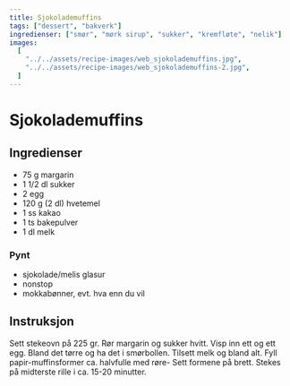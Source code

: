```yaml
---
title: Sjokolademuffins
tags: ["dessert", "bakverk"]
ingredienser: ["smør", "mørk sirup", "sukker", "kremfløte", "nelik"]
images:
  [
    "../../assets/recipe-images/web_sjokolademuffins.jpg",
    "../../assets/recipe-images/web_sjokolademuffins-2.jpg",
  ]
---
```


# Sjokolademuffins

## Ingredienser

- 75 g margarin
- 1 1/2 dl sukker
- 2 egg
- 120 g (2 dl) hvetemel
- 1 ss kakao
- 1 ts bakepulver
- 1 dl melk

### Pynt

- sjokolade/melis glasur
- nonstop
- mokkabønner, evt. hva enn du vil

## Instruksjon

Sett stekeovn på 225 gr. Rør margarin og sukker hvitt. Visp inn ett og ett egg. Bland det tørre og ha det i smørbollen. Tilsett melk og bland alt. Fyll papir-muffinsformer ca. halvfulle med røre- Sett formene på brett. Stekes på midterste rille i ca. 15-20 minutter.
